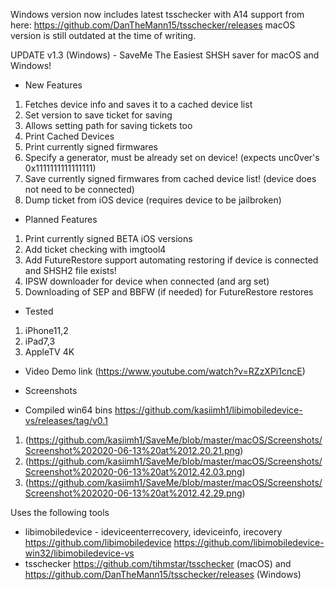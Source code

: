 Windows version now includes latest tsschecker with A14 support from here: https://github.com/DanTheMann15/tsschecker/releases
macOS version is still outdated at the time of writing. 

UPDATE v1.3 (Windows) - SaveMe The Easiest SHSH saver for macOS and Windows!

- New Features
1. Fetches device info and saves it to a cached device list
2. Set version to save ticket for saving
3. Allows setting path for saving tickets too
4. Print Cached Devices 
5. Print currently signed firmwares
6. Specify a generator, must be already set on device! (expects unc0ver's 0x1111111111111111)
7. Save currently signed firmwares from cached device list! (device does not need to be connected)
8. Dump ticket from iOS device (requires device to be jailbroken)

- Planned Features
1. Print currently signed BETA iOS versions
2. Add ticket checking with imgtool4
3. Add FutureRestore support automating restoring if device is connected and SHSH2 file exists! 
4. IPSW downloader for device when connected (and arg set)
5. Downloading of SEP and BBFW (if needed) for FutureRestore restores 

- Tested 
1. iPhone11,2
2. iPad7,3
3. AppleTV 4K

- Video Demo 
link (https://www.youtube.com/watch?v=RZzXPi1cncE)

- Screenshots

- Compiled win64 bins https://github.com/kasiimh1/libimobiledevice-vs/releases/tag/v0.1

1. (https://github.com/kasiimh1/SaveMe/blob/master/macOS/Screenshots/Screenshot%202020-06-13%20at%2012.20.21.png)
2. (https://github.com/kasiimh1/SaveMe/blob/master/macOS/Screenshots/Screenshot%202020-06-13%20at%2012.42.03.png)
3. (https://github.com/kasiimh1/SaveMe/blob/master/macOS/Screenshots/Screenshot%202020-06-13%20at%2012.42.29.png)

Uses the following tools
- libimobiledevice - ideviceenterrecovery, ideviceinfo, irecovery https://github.com/libimobiledevice https://github.com/libimobiledevice-win32/libimobiledevice-vs
- tsschecker https://github.com/tihmstar/tsschecker (macOS) and https://github.com/DanTheMann15/tsschecker/releases (Windows)
